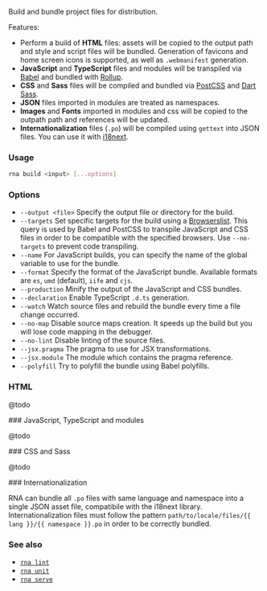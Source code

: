 Build and bundle project files for distribution.

Features:
* Perform a build of **HTML** files: assets will be copied to the output path and style and script files will be bundled. Generation of favicons and home screen icons is supported, as well as `.webmanifest` generation.
* **JavaScript** and **TypeScript** files and modules will be transpiled via [Babel](https://babeljs.io/) and bundled with [Rollup](https://rollupjs.org/).
* **CSS** and **Sass** files will be compiled and bundled via [PostCSS](https://postcss.org/) and [Dart Sass](https://sass-lang.com/dart-sass).
* **JSON** files imported in modules are treated as namespaces.
* **Images** and **Fonts** imported in modules and css will be copied to the outpath path and references will be updated.
* **Internationalization** files (`.po`) will be compiled using `gettext` into JSON files. You can use it with [i18next](https://www.i18next.com/).

### Usage

```sh
rna build <input> [...options]
```

### Options

* `--output <file>` Specify the output file or directory for the build.
* `--targets` Set specific targets for the build using a [Browserslist](https://github.com/browserslist/browserslist). This query is used by Babel and PostCSS to transpile JavaScript and CSS files in order to be compatible with the specified browsers. Use `--no-targets` to prevent code transpiling.
* `--name` For JavaScript builds, you can specify the name of the global variable to use for the bundle.
* `--format` Specify the format of the JavaScript bundle. Available formats are `es`, `umd` (default), `iife` and `cjs`.
* `--production` Minify the output of the JavaScript and CSS bundles.
* `--declaration` Enable TypeScript `.d.ts` generation.
* `--watch` Watch source files and rebuild the bundle every time a file change occurred.
* `--no-map` Disable source maps creation. It speeds up the build but you will lose code mapping in the debugger.
* `--no-lint` Disable linting of the source files.
* `--jsx.pragma` The pragma to use for JSX transformations.
* `--jsx.module` The module which contains the pragma reference.
* `--polyfill` Try to polyfill the bundle using Babel polyfills.

### HTML

@todo

### JavaScript, TypeScript and modules

@todo

### CSS and Sass

@todo

### Internationalization

RNA can bundle all `.po` files with same language and namespace into a single JSON asset file, compatibile with the i18next library.
Internationalization files must follow the pattern `path/to/locale/files/{{ lang }}/{{ namespace }}.po` in order to be correctly bundled.

### See also

* [`rna lint`](../lint/)
* [`rna unit`](../unit/)
* [`rna serve`](../serve/)
